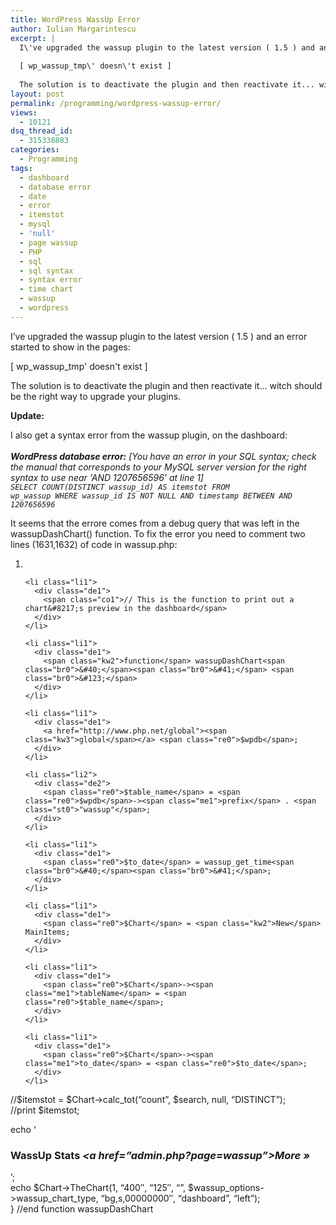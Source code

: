 ```yaml
---
title: WordPress WassUp Error
author: Iulian Margarintescu
excerpt: |
  I\'ve upgraded the wassup plugin to the latest version ( 1.5 ) and an error started to show in the pages:
  
  [ wp_wassup_tmp\' doesn\'t exist ]
  
  The solution is to deactivate the plugin and then reactivate it... witch should be the right way to upgrade your plugins.
layout: post
permalink: /programming/wordpress-wassup-error/
views:
  - 10121
dsq_thread_id:
  - 315338883
categories:
  - Programming
tags:
  - dashboard
  - database error
  - date
  - error
  - itemstot
  - mysql
  - 'null'
  - page wassup
  - PHP
  - sql
  - sql syntax
  - syntax error
  - time chart
  - wassup
  - wordpress
---
```

I&#8217;ve upgraded the wassup plugin to the latest version ( 1.5 ) and an error started to show in the pages:

[ wp\_wassup\_tmp' doesn't exist ]

The solution is to deactivate the plugin and then reactivate it&#8230; witch should be the right way to upgrade your plugins.<!--more-->

**Update:**

I also get a syntax error from the wassup plugin, on the dashboard:  
<cite><br /> <strong>WordPress database error:</strong> [You have an error in your SQL syntax; check the manual that corresponds to your MySQL server version for the right syntax to use near 'AND 1207656596' at line 1]<br /> <code>SELECT COUNT(DISTINCT wassup_id) AS itemstot FROM wp_wassup WHERE wassup_id IS NOT NULL  AND timestamp BETWEEN  AND 1207656596</code><br /> </cite>

It seems that the errore comes from a debug query that was left in the wassupDashChart() function. To fix the error you need to comment two lines (1631,1632) of code in wassup.php:

<div class="dean_ch" style="white-space: wrap;">
  <ol>
    <li class="li1">
      <div class="de1">
        &nbsp;
      </div>
    </li>
    
    <li class="li1">
      <div class="de1">
        <span class="co1">// This is the function to print out a chart&#8217;s preview in the dashboard</span>
      </div>
    </li>
    
    <li class="li1">
      <div class="de1">
        <span class="kw2">function</span> wassupDashChart<span class="br0">&#40;</span><span class="br0">&#41;</span> <span class="br0">&#123;</span>
      </div>
    </li>
    
    <li class="li1">
      <div class="de1">
        <a href="http://www.php.net/global"><span class="kw3">global</span></a> <span class="re0">$wpdb</span>;
      </div>
    </li>
    
    <li class="li2">
      <div class="de2">
        <span class="re0">$table_name</span> = <span class="re0">$wpdb</span>-><span class="me1">prefix</span> . <span class="st0">"wassup"</span>;
      </div>
    </li>
    
    <li class="li1">
      <div class="de1">
        <span class="re0">$to_date</span> = wassup_get_time<span class="br0">&#40;</span><span class="br0">&#41;</span>;
      </div>
    </li>
    
    <li class="li1">
      <div class="de1">
        <span class="re0">$Chart</span> = <span class="kw2">New</span> MainItems;
      </div>
    </li>
    
    <li class="li1">
      <div class="de1">
        <span class="re0">$Chart</span>-><span class="me1">tableName</span> = <span class="re0">$table_name</span>;
      </div>
    </li>
    
    <li class="li1">
      <div class="de1">
        <span class="re0">$Chart</span>-><span class="me1">to_date</span> = <span class="re0">$to_date</span>;
      </div>
    </li>
  </ol>
</div>

//$itemstot = $Chart->calc_tot(&#8220;count&#8221;, $search, null, &#8220;DISTINCT&#8221;);  
//print $itemstot;

echo &#8216;<h3>WassUp Stats <cite><a href=&#8221;admin.php?page=wassup&#8221;>More »</a></cite></h3>&#8217;;  
echo $Chart->TheChart(1, &#8220;400&#8243;, &#8220;125&#8243;, &#8220;&#8221;, $wassup\_options->wassup\_chart_type, &#8220;bg,s,00000000&#8243;, &#8220;dashboard&#8221;, &#8220;left&#8221;);  
} //end function wassupDashChart